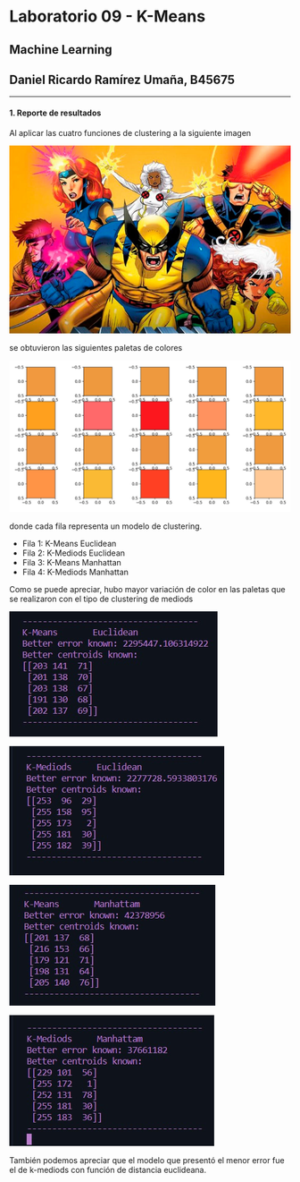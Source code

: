 # Laboratorio 09 - K-Means
## Machine Learning
## Daniel Ricardo Ramírez Umaña, B45675
***
#### 1. **Reporte de resultados**

Al aplicar las cuatro funciones de clustering a la siguiente imagen

![Paleta de color, imagen 04](/images/X-Men-04.jpg)

se obtuvieron las siguientes paletas de colores

![Paleta de color, imagen 04](/obtained/PaletaImage04.jpeg)

donde cada fila representa un modelo de clustering.
* Fila 1: K-Means     Euclidean
* Fila 2: K-Mediods   Euclidean
* Fila 3: K-Means     Manhattan
* Fila 4: K-Mediods   Manhattan

Como se puede apreciar, hubo mayor variación de color en las paletas que se realizaron con el tipo de clustering de mediods

![Paleta de color, imagen 04](/obtained/means-euc.jpeg)

![Paleta de color, imagen 04](/obtained/mediods-euc.jpeg)

![Paleta de color, imagen 04](/obtained/means-manh.jpeg)

![Paleta de color, imagen 04](/obtained/mediods-manh.jpeg)

También podemos apreciar que el modelo que presentó el menor error fue el de k-mediods con función de distancia euclideana.
